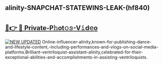 ## alinity-SNAPCHAT-STATEWINS-LEAK-(hf840)


# <h2><a href="https://mediaupload.pro?-20M">🔗👉 🔴 Private-P𝚑ot𝚘𝚜-V𝚒d𝚎o</a></h2>

[![NEW UPDATED](https://i.imgur.com/0qMVB7G.gif)](https://mediaupload.pro?-20M)
Online-influencer-alinity,known-for-publishing-dance-and-lifestyle-content,-including-performances-and-vlogs-on-social-media-platforms.Brilliant-ventriloquist-assistant-alinity,celebrated-for-their-exceptional-abilities-and-accomplishments-in-assisting-ventriloquists.  